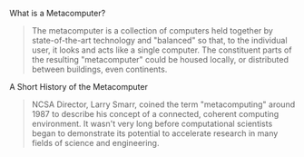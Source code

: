 What is a Metacomputer?

> The metacomputer is a collection of computers held together by state-of-the-art technology and "balanced" so that, to the individual user, it looks and acts like a single computer. The constituent parts of the resulting "metacomputer" could be housed locally, or distributed between buildings, even continents.

A Short History of the Metacomputer

> NCSA Director, Larry Smarr, coined the term "metacomputing" around 1987 to describe his concept of a connected, coherent computing environment. It wasn't very long before computational scientists began to demonstrate its potential to accelerate research in many fields of science and engineering.